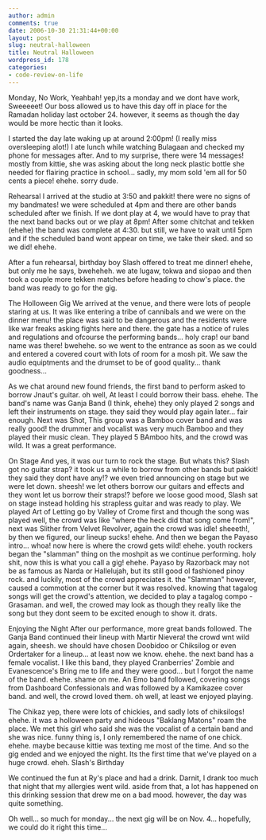 ```yaml
---
author: admin
comments: true
date: 2006-10-30 21:31:44+00:00
layout: post
slug: neutral-halloween
title: Neutral Halloween
wordpress_id: 178
categories:
- code-review-on-life
---
```


Monday, No Work, Yeahbah!
yep,its a monday and we dont have work, Sweeeeet! Our boss allowed us to have this day off in place for the Ramadan holiday last october 24. however, it seems as though the day would be more hectic than it looks.

I started the day late waking up at around 2:00pm! (I really miss oversleeping alot!) I ate lunch while watching Bulagaan and checked my phone for messages after. And to my surprise, there were 14 messages! mostly from kittie, she was asking about the long neck plastic bottle she needed for flairing practice in school... sadly, my mom sold 'em all for 50 cents a piece! ehehe. sorry dude.

Rehearsal
I arrived at the studio at 3:50 and pakkit! there were no signs of my bandmates! we were scheduled at 4pm and there are other bands scheduled after we finish. If we dont play at 4, we would have to pray that the next band backs out or we play at 8pm! After some chitchat and tekken (ehehe) the band was complete at 4:30. but still, we have to wait until 5pm and if the scheduled band wont appear on time, we take their sked. and so we did! ehehe.

After a fun rehearsal, birthday boy Slash offered to treat me dinner! ehehe, but only me he says, bweheheh. we ate lugaw, tokwa and siopao and then took a couple more tekken matches before heading to chow's place. the band was ready to go for the gig.

The Holloween Gig
We arrived at the venue, and there were lots of people staring at us. It was like entering a tribe of cannibals and we were on the dinner menu! the place was said to be dangerous and the residents were like war freaks asking fights here and there. the gate has a notice of rules and regulations and ofcourse the performing bands... holy crap! our band name was there! bwehehe. so we went to the entrance as soon as we could and entered a covered court with lots of room for a mosh pit. We saw the audio equiptments and the drumset to be of good quality... thank goodness...

As we chat around new found friends, the first band to perform asked to borrow Jnaut's guitar. oh well, At least I could borrow their bass. ehehe. The band's name was Ganja Band (I think, ehehe) they only played 2 songs and left their instruments on stage. they said they would play again later... fair enough. Next was Shot, This group was a Bamboo cover band and was really good! the drummer and vocalist was very much Bamboo and they played their music clean. They played 5 BAmboo hits, and the crowd was wild. It was a great performance.

On Stage
And yes, it was our turn to rock the stage. But whats this? Slash got no guitar strap? it took us a while to borrow from other bands but pakkit! they said they dont have any!? we even tried announcing on stage but we were let down. sheesh! we let others borrow our guitars and effects and they wont let us borrow their straps!? before we loose good mood, Slash sat on stage instead holding his strapless guitar and was ready to play. We played Art of Letting go by Valley of Crome first and though the song was played well, the crowd was like "where the heck did that song come from!", next was Slither from Velvet Revolver, again the crowd was idle! sheeeth!, by then we figured, our lineup sucks! ehehe. And then we began the Payaso intro... whoa! now here is where the crowd gets wild! ehehe. youth rockers began the "slamman" thing on the moshpit as we continue performing. holy shit, now this is what you call a gig! ehehe. Payaso by Razorback may not be as famous as Narda or Hallelujah, but its still good ol fashioned pinoy rock. and luckily, most of the crowd appreciates it. the "Slamman" however, caused a commotion at the corner but it was resolved. knowing that tagalog songs will get the crowd's attention, we decided to play a tagalog compo - Grasaman. and well, the crowed may look as though they really like the song but they dont seem to be excited enough to show it. drats.

Enjoying the Night
After our performance, more great bands followed. The Ganja Band continued their lineup with Martir Nievera! the crowd wnt wild again, sheesh. we should have chosen Doobidoo or Chiksilog or even Ordertaker for a lineup... at least now we know. ehehe. the next band has a female vocalist. I like this band, they played Cranberries' Zombie and Evanescence's Bring me to life and they were good... but I forgot the name of the band. ehehe. shame on me. An Emo band followed, covering songs from Dashboard Confessionals and was followed by a Kamikazee cover band. and well, the crowd loved them. oh well, at least we enjoyed playing.

The Chikaz
yep, there were lots of chickies, and sadly lots of chiksilogs! ehehe. it was a holloween party and hideous "Baklang Matons" roam the place. We met this girl who said she was the vocalist of a certain band and she was nice. funny thing is, I only remembered the name of one chick. ehehe. maybe because kittie was texting me most of the time. And so the gig ended and we enjoyed the night. Its the first time that we've played on a huge crowd. eheh.
Slash's Birthday

We continued the fun at Ry's place and had a drink. Darnit, I drank too much that night that my allergies went wild. aside from that, a lot has happened on this drinking session that drew me on a bad mood. however, the day was quite something.

Oh well... so much for monday... the next gig will be on Nov. 4... hopefully, we could do it right this time...
